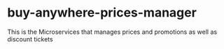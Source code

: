 # buy-anywhere-prices-manager
This is the Microservices that manages prices and promotions as well as discount tickets
